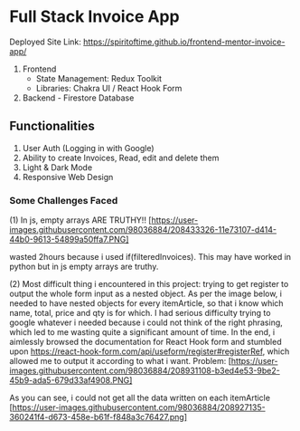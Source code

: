 # Full Stack Invoice App
Deployed Site Link: https://spiritoftime.github.io/frontend-mentor-invoice-app/
1. Frontend
    - State Management: Redux Toolkit
    - Libraries: Chakra UI / React Hook Form
2. Backend - Firestore Database

## Functionalities
1. User Auth (Logging in with Google)
2. Ability to create Invoices, Read, edit and delete them
3. Light & Dark Mode
4. Responsive Web Design

### Some Challenges Faced
(1) In js, empty arrays ARE TRUTHY!!
[https://user-images.githubusercontent.com/98036884/208433326-11e73107-d414-44b0-9613-54899a50ffa7.PNG]

wasted 2hours because i used if(filteredInvoices). This may have worked in python but in js empty arrays are truthy.

(2) Most difficult thing i encountered in this project: trying to get register to output the whole form input as a nested object. As per the image below, i needed to have nested objects for every itemArticle, so that i know which name, total, price and qty is for which. I had serious difficulty trying to google whatever i needed because i could not think of the right phrasing, which led to me wasting quite a significant amount of time. In the end, i aimlessly browsed the documentation for React Hook form and stumbled upon https://react-hook-form.com/api/useform/register#registerRef, which allowed me to output it according to what i want.
Problem:
[https://user-images.githubusercontent.com/98036884/208931108-b3ed4e53-9be2-45b9-ada5-679d33af4908.PNG]


As you can see, i could not get all the data written on each itemArticle
[https://user-images.githubusercontent.com/98036884/208927135-360241f4-d673-458e-b61f-f848a3c76427.png]

